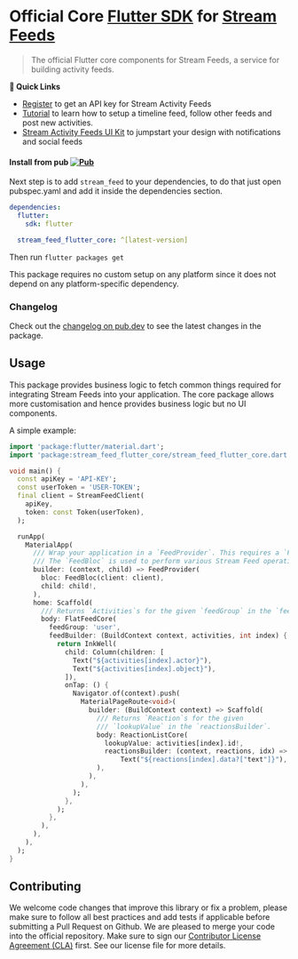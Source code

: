 # Official Core [Flutter SDK](https://getstream.io/activity-feeds/sdk/flutter/tutorial/) for [Stream Feeds](https://getstream.io/activity-feeds/)

> The official Flutter core components for Stream Feeds, a service for
> building activity feeds.

**🔗 Quick Links**

- [Register](https://getstream.io/activity-feeds/try-for-free) to get an API key for Stream Activity Feeds
- [Tutorial](https://getstream.io/activity-feeds/sdk/flutter/tutorial/) to learn how to setup a timeline feed, follow other feeds and post new activities.
- [Stream Activity Feeds UI Kit](https://getstream.io/activity-feeds/ui-kit/) to jumpstart your design with notifications and social feeds

#### Install from pub <a href="https://pub.dartlang.org/packages/stream_feed_flutter_core"><img alt="Pub" src="https://img.shields.io/pub/v/stream_feed_flutter_core.svg"></a>

Next step is to add `stream_feed` to your dependencies, to do that just open pubspec.yaml and add it inside the dependencies section. 

```yaml
dependencies:
  flutter:
    sdk: flutter

  stream_feed_flutter_core: ^[latest-version]
```

Then run `flutter packages get`

This package requires no custom setup on any platform since it does not depend on any platform-specific dependency.


### Changelog

Check out the [changelog on pub.dev](https://pub.dev/packages/stream_feed_flutter_core/changelog) to see the latest changes in the package.

## Usage

This package provides business logic to fetch common things required for integrating Stream Feeds into your application.
The core package allows more customisation and hence provides business logic but no UI components.


A simple example:

```dart
import 'package:flutter/material.dart';
import 'package:stream_feed_flutter_core/stream_feed_flutter_core.dart';

void main() {
  const apiKey = 'API-KEY';
  const userToken = 'USER-TOKEN';
  final client = StreamFeedClient(
    apiKey,
    token: const Token(userToken),
  );

  runApp(
    MaterialApp(
      /// Wrap your application in a `FeedProvider`. This requires a `FeedBloc`.
      /// The `FeedBloc` is used to perform various Stream Feed operations.
      builder: (context, child) => FeedProvider(
        bloc: FeedBloc(client: client),
        child: child!,
      ),
      home: Scaffold(
        /// Returns `Activities`s for the given `feedGroup` in the `feedBuilder`.
        body: FlatFeedCore(
          feedGroup: 'user',
          feedBuilder: (BuildContext context, activities, int index) {
            return InkWell(
              child: Column(children: [
                Text("${activities[index].actor}"),
                Text("${activities[index].object}"),
              ]),
              onTap: () {
                Navigator.of(context).push(
                  MaterialPageRoute<void>(
                    builder: (BuildContext context) => Scaffold(
                      /// Returns `Reaction`s for the given
                      /// `lookupValue` in the `reactionsBuilder`.
                      body: ReactionListCore(
                        lookupValue: activities[index].id!,
                        reactionsBuilder: (context, reactions, idx) =>
                            Text("${reactions[index].data?["text"]}"),
                      ),
                    ),
                  ),
                );
              },
            );
          },
        ),
      ),
    ),
  );
}
```

## Contributing

We welcome code changes that improve this library or fix a problem,
please make sure to follow all best practices and add tests if applicable before submitting a Pull Request on Github.
We are pleased to merge your code into the official repository.
Make sure to sign our [Contributor License Agreement (CLA)](https://docs.google.com/forms/d/e/1FAIpQLScFKsKkAJI7mhCr7K9rEIOpqIDThrWxuvxnwUq2XkHyG154vQ/viewform) first.
See our license file for more details.
